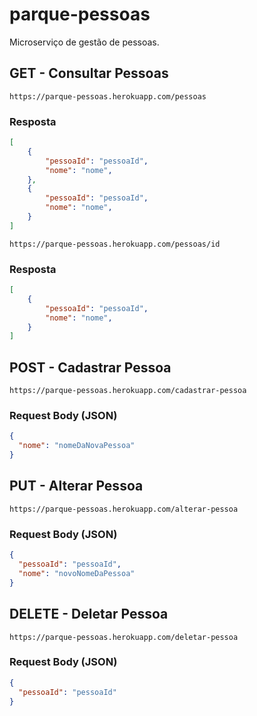 # parque-pessoas

Microserviço de gestão de pessoas.

## **GET** - Consultar Pessoas

```
https://parque-pessoas.herokuapp.com/pessoas
```

### **Resposta**

```JSON
[
    {
        "pessoaId": "pessoaId",
        "nome": "nome",
    },
    {
        "pessoaId": "pessoaId",
        "nome": "nome",
    }
]
```

```
https://parque-pessoas.herokuapp.com/pessoas/id
```

### **Resposta**

```JSON
[
    {
        "pessoaId": "pessoaId",
        "nome": "nome",
    }
]
```

## **POST** - Cadastrar Pessoa

```
https://parque-pessoas.herokuapp.com/cadastrar-pessoa
```

### **Request Body (JSON)**

```JSON
{
  "nome": "nomeDaNovaPessoa"
}
```

## **PUT** - Alterar Pessoa

```
https://parque-pessoas.herokuapp.com/alterar-pessoa
```

### **Request Body (JSON)**

```JSON
{
  "pessoaId": "pessoaId",
  "nome": "novoNomeDaPessoa"
}
```

## **DELETE** - Deletar Pessoa

```
https://parque-pessoas.herokuapp.com/deletar-pessoa
```

### **Request Body (JSON)**

```JSON
{
  "pessoaId": "pessoaId"
}
```
